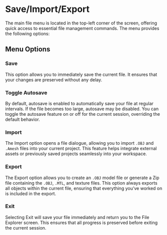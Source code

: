 # Save/Import/Export

The main file menu is located in the top-left corner of the screen, offering quick access to essential file management commands. The menu provides the following options:  

## Menu Options  

### Save
This option allows you to immediately save the current file. It ensures that your changes are preserved without any delay.  

### Toggle Autosave
By default, autosave is enabled to automatically save your file at regular intervals. If the file becomes too large, autosave may be disabled. You can toggle the autosave feature on or off for the current session, overriding the default behavior.  

### Import
The Import option opens a file dialogue, allowing you to import `.OBJ` and `.Amesh` files into your current project. This feature helps integrate external assets or previously saved projects seamlessly into your workspace.  

### Export 
The Export option allows you to create an `.OBJ` model file or generate a Zip file containing the `.OBJ`, `.MTL`, and texture files. This option always exports all objects within the current file, ensuring that everything you’ve worked on is included in the export.  

### Exit 
Selecting Exit will save your file immediately and return you to the File Explorer screen. This ensures that all progress is preserved before exiting the current session.